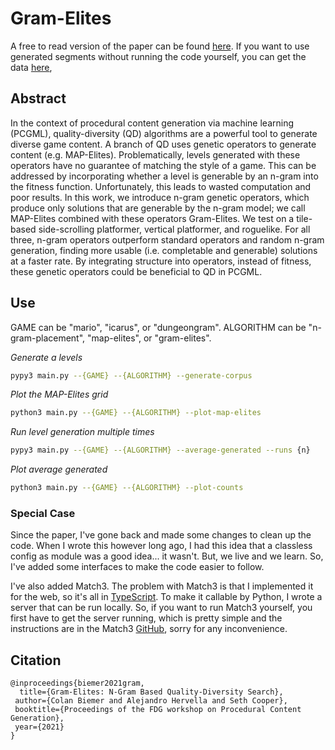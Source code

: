 # Gram-Elites

A free to read version of the paper can be found [here](https://bi3mer.github.io/pdf/2021_gram_elites.pdf). If you want to use generated segments without running the code yourself, you can get the data [here](https://github.com/bi3mer/GramElitesData),

## Abstract

In the context of procedural content generation via machine learning (PCGML), quality-diversity (QD) algorithms are a powerful tool to generate diverse game content. A branch of QD uses genetic operators to generate content (e.g. MAP-Elites). Problematically, levels generated with these operators have no guarantee of matching the style of a game. This can be addressed by incorporating whether a level is generable by an n-gram into the fitness function. Unfortunately, this leads to wasted computation and poor results. In this work, we introduce n-gram genetic operators, which produce only solutions that are generable by the n-gram model; we call MAP-Elites combined with these operators Gram-Elites. We test on a tile-based side-scrolling platformer, vertical platformer, and roguelike. For all three, n-gram operators outperform standard operators and random n-gram generation, finding more usable (i.e. completable and generable) solutions at a faster rate. By integrating structure into operators, instead of fitness, these genetic operators could be beneficial to QD in PCGML.

## Use


GAME can be "mario", "icarus", or "dungeongram". ALGORITHM can be "n-gram-placement", "map-elites", or "gram-elites".

*Generate a levels*
```bash
pypy3 main.py --{GAME} --{ALGORITHM} --generate-corpus
```

*Plot the MAP-Elites grid*
```bash
python3 main.py --{GAME} --{ALGORITHM} --plot-map-elites
```

*Run level generation multiple times*
```bash
pypy3 main.py --{GAME} --{ALGORITHM} --average-generated --runs {n}
```

*Plot average generated*
```bash
python3 main.py --{GAME} --{ALGORITHM} --plot-counts
```

### Special Case

Since the paper, I've gone back and made some changes to clean up the code. When I wrote this however long ago, I had this idea that a classless config as module was a good idea... it wasn't. But, we live and we learn. So, I've added some interfaces to make the code easier to follow. 

I've also added Match3. The problem with Match3 is that I implemented it for the web, so it's all in [TypeScript](https://www.typescriptlang.org/). To make it callable by Python, I wrote a server that can be run locally. So, if you want to run Match3 yourself, you first have to get the server running, which is pretty simple and the instructions are in the Match3 [GitHub](https://github.com/bi3mer/match-three), sorry for any inconvenience. 


## Citation

```
@inproceedings{biemer2021gram,
  title={Gram-Elites: N-Gram Based Quality-Diversity Search},
 author={Colan Biemer and Alejandro Hervella and Seth Cooper},
 booktitle={Proceedings of the FDG workshop on Procedural Content Generation},
 year={2021}
}
```
